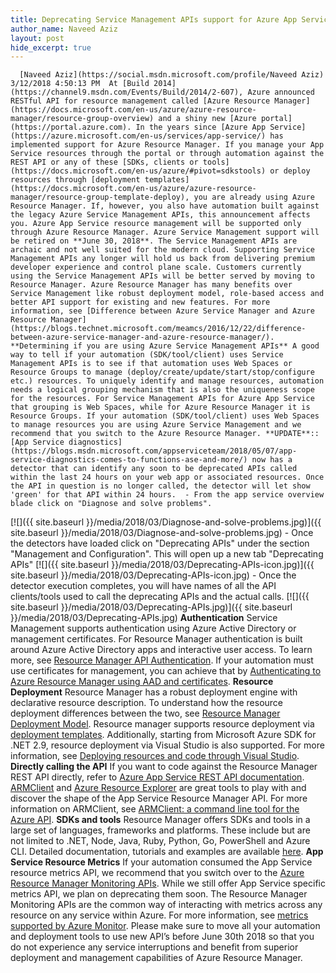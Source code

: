 ```yaml
---
title: Deprecating Service Management APIs support for Azure App Services
author_name: Naveed Aziz
layout: post
hide_excerpt: true
---
```

      [Naveed Aziz](https://social.msdn.microsoft.com/profile/Naveed Aziz)  3/12/2018 4:50:13 PM  At [Build 2014](https://channel9.msdn.com/Events/Build/2014/2-607), Azure announced RESTful API for resource management called [Azure Resource Manager](https://docs.microsoft.com/en-us/azure/azure-resource-manager/resource-group-overview) and a shiny new [Azure portal](https://portal.azure.com). In the years since [Azure App Service](https://azure.microsoft.com/en-us/services/app-service/) has implemented support for Azure Resource Manager. If you manage your App Service resources through the portal or through automation against the REST API or any of these [SDKs, clients or tools](https://docs.microsoft.com/en-us/azure/#pivot=sdkstools) or deploy resources through [deployment templates](https://docs.microsoft.com/en-us/azure/azure-resource-manager/resource-group-template-deploy), you are already using Azure Resource Manager. If, however, you also have automation built against the legacy Azure Service Management APIs, this announcement affects you. Azure App Service resource management will be supported only through Azure Resource Manager. Azure Service Management support will be retired on **June 30, 2018**. The Service Management APIs are archaic and not well suited for the modern cloud. Supporting Service Management APIs any longer will hold us back from delivering premium developer experience and control plane scale. Customers currently using the Service Management APIs will be better served by moving to Resource Manager. Azure Resource Manager has many benefits over Service Management like robust deployment model, role-based access and better API support for existing and new features. For more information, see [Difference between Azure Service Manager and Azure Resource Manager](https://blogs.technet.microsoft.com/meamcs/2016/12/22/difference-between-azure-service-manager-and-azure-resource-manager/). **Determining if you are using Azure Service Management APIs** A good way to tell if your automation (SDK/tool/client) uses Service Management APIs is to see if that automation uses Web Spaces or Resource Groups to manage (deploy/create/update/start/stop/configure etc.) resources. To uniquely identify and manage resources, automation needs a logical grouping mechanism that is also the uniqueness scope for the resources. For Service Management APIs for Azure App Service that grouping is Web Spaces, while for Azure Resource Manager it is Resource Groups. If your automation (SDK/tool/client) uses Web Spaces to manage resources you are using Azure Service Management and we recommend that you switch to the Azure Resource Manager. **UPDATE**:: [App Service diagnostics](https://blogs.msdn.microsoft.com/appserviceteam/2018/05/07/app-service-diagnostics-comes-to-functions-ase-and-more/) now has a detector that can identify any soon to be deprecated APIs called within the last 24 hours on your web app or associated resources. Once the API in question is no longer called, the detector will let show 'green' for that API within 24 hours.  - From the app service overview blade click on "Diagnose and solve problems".
  [![]({{ site.baseurl }}/media/2018/03/Diagnose-and-solve-problems.jpg)]({{ site.baseurl }}/media/2018/03/Diagnose-and-solve-problems.jpg)  - Once the detectors have loaded click on "Deprecating APIs" under the section "Management and Configuration". This will open up a new tab "Deprecating APIs"
  [![]({{ site.baseurl }}/media/2018/03/Deprecating-APIs-icon.jpg)]({{ site.baseurl }}/media/2018/03/Deprecating-APIs-icon.jpg)  - Once the detector execution completes, you will have names of all the API clients/tools used to call the deprecating APIs and the actual calls.
  [![]({{ site.baseurl }}/media/2018/03/Deprecating-APIs.jpg)]({{ site.baseurl }}/media/2018/03/Deprecating-APIs.jpg) **Authentication** Service Management supports authentication using Azure Active Directory or management certificates. For Resource Manager authentication is built around Azure Active Directory apps and interactive user access. To learn more, see [Resource Manager API Authentication](https://docs.microsoft.com/en-us/azure/azure-resource-manager/resource-manager-api-authentication). If your automation must use certificates for management, you can achieve that by [Authenticating to Azure Resource Manager using AAD and certificates](https://blogs.msdn.microsoft.com/tomholl/2015/06/18/authenticating-to-azure-resource-manager-using-aad-and-certificates/). **Resource Deployment** Resource Manager has a robust deployment engine with declarative resource description. To understand how the resource deployment differences between the two, see [Resource Manager Deployment Model](https://docs.microsoft.com/en-us/azure/azure-resource-manager/resource-manager-deployment-model). Resource manager supports resource deployment via [deployment templates](https://docs.microsoft.com/en-us/azure/azure-resource-manager/resource-manager-create-first-template). Additionally, starting from Microsoft Azure SDK for .NET 2.9, resource deployment via Visual Studio is also supported. For more information, see [Deploying resources and code through Visual Studio](http://vs-azure-tools-resource-groups-deployment-projects-create-deploy). **Directly calling the API** If you want to code against the Resource Manager REST API directly, refer to [Azure App Service REST API documentation](https://docs.microsoft.com/en-us/rest/api/appservice/). [ARMClient](https://github.com/projectkudu/ARMClient) and [Azure Resource Explorer](https://resources.azure.com/) are great tools to play with and discover the shape of the App Service Resource Manager API. For more information on ARMClient, see [ARMClient: a command line tool for the Azure API](http://blog.davidebbo.com/2015/01/azure-resource-manager-client.html). **SDKs and tools** Resource Manager offers SDKs and tools in a large set of languages, frameworks and platforms. These include but are not limited to .NET, Node, Java, Ruby, Python, Go, PowerShell and Azure CLI. Detailed documentation, tutorials and examples are available [here](https://docs.microsoft.com/en-us/azure/#pivot=sdkstools). **App Service Resource Metrics** If your automation consumed the App Service resource metrics API, we recommend that you switch over to the [Azure Resource Manager Monitoring APIs](https://docs.microsoft.com/en-us/azure/monitoring-and-diagnostics/monitoring-overview-metrics). While we still offer App Service specific metrics API, we plan on deprecating them soon. The Resource Manager Monitoring APIs are the common way of interacting with metrics across any resource on any service within Azure. For more information, see [metrics supported by Azure Monitor](https://docs.microsoft.com/en-us/azure/monitoring-and-diagnostics/monitoring-supported-metrics). Please make sure to move all your automation and deployment tools to use new API’s before June 30th 2018 so that you do not experience any service interruptions and benefit from superior deployment and management capabilities of Azure Resource Manager.      